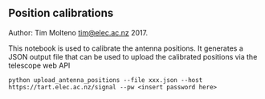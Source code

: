 ## Position calibrations

Author: Tim Molteno tim@elec.ac.nz 2017.

This notebook is used to calibrate the antenna positions. It generates a JSON output file that
can be used to upload the calibrated positions via the telescope web API

    python upload_antenna_positions --file xxx.json --host https://tart.elec.ac.nz/signal --pw <insert password here>
